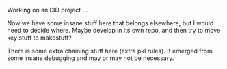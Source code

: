 Working on an I3D project ...

Now we have some insane stuff here that belongs elsewhere, but I would need to decide where. Maybe develop in its own repo, and then try to move key stuff to makestuff?

There is some extra chaining stuff here (extra pkl rules). It emerged from some insane debugging and may or may not be necessary.
